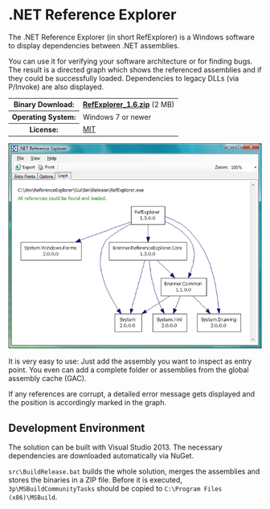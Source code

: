 .NET Reference Explorer
=======================

The .NET Reference Explorer (in short RefExplorer) is a Windows software to display dependencies between .NET assemblies.

You can use it for verifying your software architecture or for finding bugs. The result is a directed graph which shows the referenced assemblies and if they could be successfully loaded. Dependencies to legacy DLLs (via P/Invoke) are also displayed.

<table>
<tr><th>Binary Download:</th><td><a href="../../releases/download/v1.6/RefExplorer_1.6.zip"><strong>RefExplorer_1.6.zip</strong></a> (2 MB)</td></tr>
<tr><th>Operating System:</th><td>Windows 7 or newer</td></tr>
<tr><th>License:</th><td><a href="/LICENSE?raw=true">MIT</a></td></tr>
</table>

![Screenshot](/screenshot.png?raw=true)

It is very easy to use: Just add the assembly you want to inspect as entry point. You even can add a complete folder or assemblies from the global assembly cache (GAC).

If any references are corrupt, a detailed error message gets displayed and the position is accordingly marked in the graph.

Development Environment
-----------------------

The solution can be built with Visual Studio 2013. The necessary dependencies are downloaded automatically via NuGet.

```src\BuildRelease.bat``` builds the whole solution, merges the assemblies and stores the binaries in a ZIP file. Before it is executed, ```3p\MSBuildCommunityTasks``` should be copied to ```C:\Program Files (x86)\MSBuild```.

